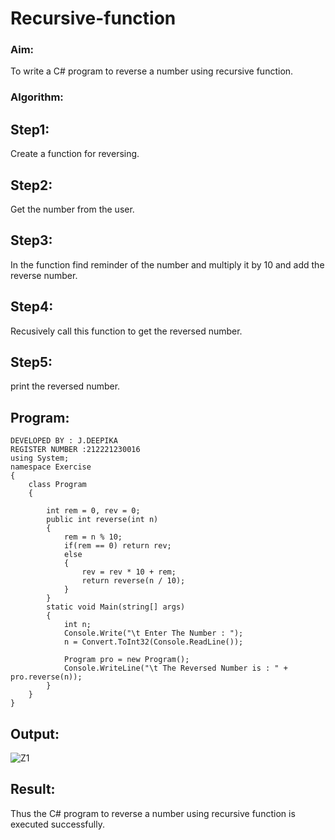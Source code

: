 # Recursive-function

### Aim:
To write a C# program to reverse a number using recursive function.

### Algorithm:
## Step1:
Create a function for reversing.

## Step2:
Get the number from the user.

## Step3:
In the function find reminder of the number and multiply it by 10 and add the reverse number.

## Step4:
Recusively call this function to get the reversed number.

## Step5:
print the reversed number.

## Program:
```
DEVELOPED BY : J.DEEPIKA
REGISTER NUMBER :212221230016
using System;
namespace Exercise
{
    class Program
    {
        
        int rem = 0, rev = 0;
        public int reverse(int n)
        {
            rem = n % 10;
            if(rem == 0) return rev;
            else
            {
                rev = rev * 10 + rem;
                return reverse(n / 10);
            }
        }
        static void Main(string[] args)
        {
            int n;
            Console.Write("\t Enter The Number : ");
            n = Convert.ToInt32(Console.ReadLine());

            Program pro = new Program();
            Console.WriteLine("\t The Reversed Number is : " + pro.reverse(n));
        }
    }
}
```

## Output:

![Z1](https://github.com/21005688/Recursive-function/assets/94747031/0b32bbf2-1380-4062-a47f-f1e6009b9b12)


## Result:
Thus the C# program to reverse a number using recursive function is executed successfully.
